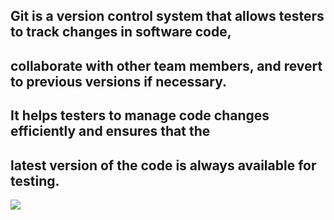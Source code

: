 ## Git is a version control system that allows testers to track changes in software code,
## collaborate with other team members, and revert to previous versions if necessary.
## It helps testers to manage code changes efficiently and ensures that the 
## latest version of the code is always available for testing.

![](https://miro.medium.com/max/870/1*L1wCPhdvK2guitLVNVCEtw.jpeg)
